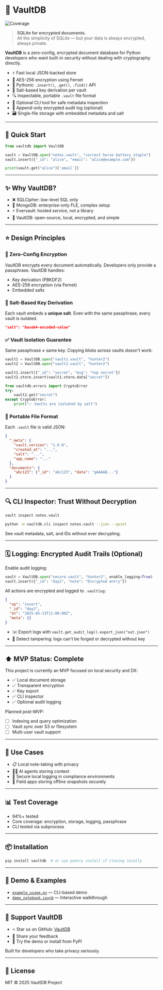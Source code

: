 # 🔐 VaultDB

![Coverage](https://img.shields.io/badge/coverage-94%25-brightgreen)

> **SQLite for encrypted documents.**  
> All the simplicity of SQLite — but your data is always encrypted, always private.

**VaultDB** is a zero-config, encrypted document database for Python developers who want built-in security without dealing with cryptography directly.

- ⚡ Fast local JSON-backed store
- 🔐 AES-256 encryption using Fernet
- 🧠 Pythonic `.insert()`, `.get()`, `.find()` API
- 🧂 Salt-based key derivation per vault
- 🔍 Inspectable, portable `.vault` file format
- 🧰 Optional CLI tool for safe metadata inspection
- 📆 Append-only encrypted audit log (optional)
- 🗃️ Single-file storage with embedded metadata and salt

---

## 🚀 Quick Start

```python
from vaultdb import VaultDB

vault = VaultDB.open("notes.vault", "correct horse battery staple")
vault.insert({"_id": "alice", "email": "alice@example.com"})

print(vault.get("alice")['email'])
```

---

## ✨ Why VaultDB?

- ❌ SQLCipher: low-level SQL only
- 🔐 MongoDB: enterprise-only FLE, complex setup
- ⚡ Evervault: hosted service, not a library
- 🚀 VaultDB: open-source, local, encrypted, and simple

---

## ⭐ Design Principles

### 🔐 Zero-Config Encryption
VaultDB encrypts every document automatically. Developers only provide a passphrase. VaultDB handles:
- Key derivation (PBKDF2)
- AES-256 encryption (via Fernet)
- Embedded salts

### 🧂 Salt-Based Key Derivation
Each vault embeds a **unique salt**. Even with the same passphrase, every vault is isolated.

```json
"salt": "base64-encoded-value"
```

### ✅ Vault Isolation Guarantee
Same passphrase ≠ same key. Copying blobs across vaults doesn't work:

```python
vault1 = VaultDB.open("vault1.vault", "hunter2")
vault2 = VaultDB.open("vault2.vault", "hunter2")

vault1.insert({"_id": "secret", "msg": "top secret"})
vault2.store.insert(vault1.store.data["secret"])

from vaultdb.errors import CryptoError
try:
    vault2.get("secret")
except CryptoError:
    print("✅ Vaults are isolated by salt")
```

### 📅 Portable File Format
Each `.vault` file is valid JSON:
```json
{
  "_meta": {
    "vault_version": "1.0.0",
    "created_at": "...",
    "salt": "...",
    "app_name": "..."
  },
  "documents": {
    "abc123": {"_id": "abc123", "data": "gAAAAB..."}
  }
}
```

---

## 🔍 CLI Inspector: Trust Without Decryption
```bash
vault inspect notes.vault
```
```bash
python -m vaultdb.cli inspect notes.vault --json --quiet
```
See vault metadata, salt, and IDs without ever decrypting.

---

## 🗓️ Logging: Encrypted Audit Trails (Optional)
Enable audit logging:
```python
vault = VaultDB.open("secure.vault", "hunter2", enable_logging=True)
vault.insert({"_id": "day1", "note": "Encrypted entry"})
```

All actions are encrypted and logged to `.vaultlog`:
```json
{
  "op": "insert",
  "_id": "day1",
  "at": "2025-05-13T11:00:00Z",
  "meta": {}
}
```
- ✉️ Export logs with `vault.get_audit_log().export_json("out.json")`
- 🚨 Detect tampering: logs can't be forged or decrypted without key

---

## ⬆ MVP Status: Complete
This project is currently an MVP focused on local security and DX:
- ✅ Local document storage
- ✅ Transparent encryption
- ✅ Key export
- ✅ CLI inspector
- ✅ Optional audit logging

Planned post-MVP:
- [ ] Indexing and query optimization
- [ ] Vault sync over S3 or filesystem
- [ ] Multi-user vault support

---

## 🔗 Use Cases
- 📋 Local note-taking with privacy
- 🧑‍💻 AI agents storing context
- 💼 Secure local logging in compliance environments
- 🚗 Field apps storing offline snapshots securely

---

## 📊 Test Coverage
- 94%+ tested
- Core coverage: encryption, storage, logging, passphrase
- CLI tested via subprocess

---

## 📦 Installation
```bash
pip install vaultdb  # or use poetry install if cloning locally
```

---

## 🎥 Demo & Examples
- [`example_usage.py`](demo/example_usage.py) — CLI-based demo
- [`demo_notebook.ipynb`](demo/demo_notebook.ipynb) — Interactive walkthrough

---

## 🌟 Support VaultDB
- ⭐ Star us on GitHub: [VaultDB](https://github.com/yourusername/vaultdb)
- 📢 Share your feedback
- 📱 Try the demo or install from PyPI

Built for developers who take privacy seriously.

---

## 🚩 License
MIT © 2025 VaultDB Project

